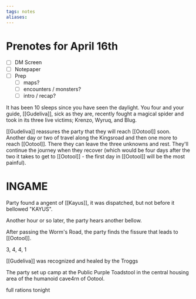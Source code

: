 ```yaml
---
tags: notes
aliases:
---
```


# Prenotes for April 16th
- [ ] DM Screen
- [ ] Notepaper
- [ ] Prep
	- [ ] maps?
	- [ ] encounters / monsters?
	- [ ] intro / recap?

It has been 10 sleeps since you have seen the daylight. You four and your guide, [[Gudeliva]], sick as they are, recently fought a magical spider and took in its three live victims; Krenzo, Wyruq, and Blug. 

[[Gudeliva]] reassures the party that they will reach [[Ootool]] soon. Another day or two of travel along the Kingsroad and then one more to reach [[Ootool]]. There they can leave the three unknowns and rest. They'll continue the journey when they recover (which would be four days after the two it takes to get to [[Ootool]] - the first day in [[Ootool]] will be the most painful).

# INGAME
Party found a angent of [[Kayus]], it was dispatched, but not before it bellowed "KAYUS".

Another hour or so later, the party hears another bellow.

After passing the Worm's Road, the party finds the fissure that leads to [[Ootool]].



3, 4, 4, 1

[[Gudeliva]] was recognized and healed by the Troggs

The party set up camp at the Public Purple Toadstool in the central housing area of the humanoid cave4rn of Ootool.


full rations tonight
